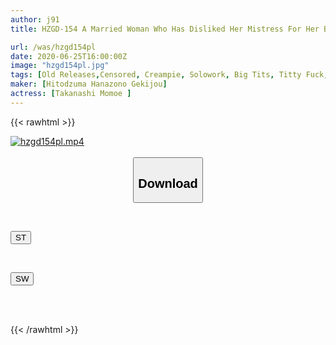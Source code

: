 ```yaml
---
author: j91
title: HZGD-154 A Married Woman Who Has Disliked Her Mistress For Her Beloved Husband, When She Goes To A Camp Hosted By Her Husband's Company, She Is Threatened And Caught. Bird Play Momoe

url: /was/hzgd154pl
date: 2020-06-25T16:00:00Z
image: "hzgd154pl.jpg"
tags: [Old Releases,Censored, Creampie, Solowork, Big Tits, Titty Fuck, Bride, Young Wife, Drama, Bride	]
maker: [Hitodzuma Hanazono Gekijou]
actress: [Takanashi Momoe ]
---
```



{{< rawhtml >}}

<div class="video" data-videoid="ZjGad9qXQJURGb">
    <a href="javascript:;">
        <img src="/was/hzgd154pl/hzgd154pl.jpg" width="WIDTH" height="HEIGHT" alt="hzgd154pl.mp4" loading="lazy">
    </a>
</div>

<script type="text/javascript" src="https://j91.asia/asset/on-demand-st.js"></script>

<br>
  <link rel="stylesheet" href="https://j91.asia/asset/bs5.css">
  
  <center>
  <button class="btn btn-primary" type="button" data-bs-toggle="collapse" data-bs-target=".multi-collapse" aria-expanded="false" aria-controls="multiCollapseExample1 multiCollapseExample2"><h2>Download</h2></button></center>
</p>
<div class="row">
  <div class="col">
    <div class="collapse multi-collapse" id="multiCollapseExample1">
      <div class="card card-body">
	      	      <br>
<div class="buttons">  
<p><a href="https://streamtape.to/v/ZjGad9qXQJURGb" target="_blank"><button class="btn-hover color-3"><i class="fa fa-download"></i> ST</button></a></p></div>
    </div>
  </div>
</div>
  <div class="col">
    <div class="collapse multi-collapse" id="multiCollapseExample2">
      <div class="card card-body">
	      <br>
<div class="buttons">
<p><a href="https://flaswish.com/jpeaqltt28qo" target="_blank"><button class="btn-hover color-2"><i class="fa fa-download"></i> SW</button></a></p></div>
<br><br>
      </div>
    </div>
  </div>
</div>

{{< /rawhtml >}}